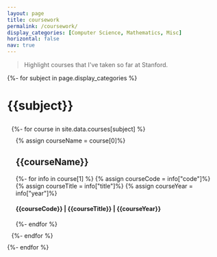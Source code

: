 ```yaml
---
layout: page
title: coursework
permalink: /coursework/
display_categories: [Computer Science, Mathematics, Misc]
horizontal: false
nav: true
---
```


> Highlight courses that I've taken so far at Stanford.
<div class="coursework">
{%- for subject in page.display_categories %}
    <h1 style="font-weight:bold;"> {{subject}} </h1>
    <div class="course" style="padding: 10px;">
    {%- for course in site.data.courses[subject] %}
    <div class="course" style="padding: 10px;">
        {% assign courseName = course[0]%}
        <h2> {{courseName}} </h2>
        {%- for info in course[1] %}
            {% assign courseCode = info["code"]%}
            {% assign courseTitle = info["title"]%}
            {% assign courseYear = info["year"]%}
            <h4> {{courseCode}} | {{courseTitle}} | {{courseYear}} </h4>
        {%- endfor %}
    </div>
    {%- endfor %}
    </div>
{%- endfor %}
</div>